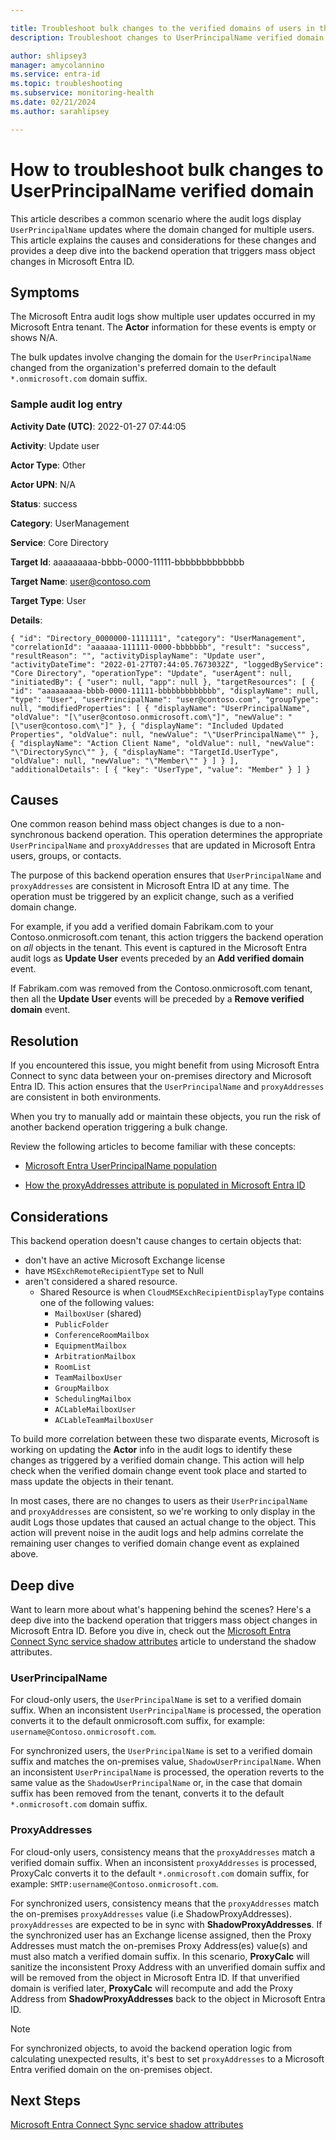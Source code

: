 ```yaml
---

title: Troubleshoot bulk changes to the verified domains of users in the audit logs
description: Troubleshoot changes to UserPrincipalName verified domain in the Microsoft Entra ID audit logs.

author: shlipsey3
manager: amycolannino
ms.service: entra-id
ms.topic: troubleshooting
ms.subservice: monitoring-health
ms.date: 02/21/2024
ms.author: sarahlipsey

---
```


# How to troubleshoot bulk changes to UserPrincipalName verified domain

This article describes a common scenario where the audit logs display `UserPrincipalName` updates where the domain changed for multiple users. This article explains the causes and considerations for these changes and provides a deep dive into the backend operation that triggers mass object changes in Microsoft Entra ID.

## Symptoms

The Microsoft Entra audit logs show multiple user updates occurred in my Microsoft Entra tenant. The **Actor** information for these events is empty or shows N/A.

The bulk updates involve changing the domain for the `UserPrincipalName` changed from the organization's preferred domain to the default `*.onmicrosoft.com` domain suffix.

### Sample audit log entry

**Activity Date (UTC)**: 2022-01-27 07:44:05

**Activity**: Update user

**Actor Type**: Other

**Actor UPN**: N/A

**Status**: success

**Category**: UserManagement

**Service**: Core Directory

**Target Id**: aaaaaaaaa-bbbb-0000-11111-bbbbbbbbbbbbb

**Target Name**: user@contoso.com

**Target Type**: User

**Details**:

`{ "id": "Directory_0000000-1111111", "category": "UserManagement", "correlationId": "aaaaaa-111111-0000-bbbbbbb", "result": "success", "resultReason": "", "activityDisplayName": "Update user", "activityDateTime": "2022-01-27T07:44:05.7673032Z", "loggedByService": "Core Directory", "operationType": "Update", "userAgent": null, "initiatedBy": { "user": null, "app": null }, "targetResources": [ { "id": "aaaaaaaaa-bbbb-0000-11111-bbbbbbbbbbbbb", "displayName": null, "type": "User", "userPrincipalName": "user@contoso.com", "groupType": null, "modifiedProperties": [ { "displayName": "UserPrincipalName", "oldValue": "[\"user@contoso.onmicrosoft.com\"]", "newValue": "[\"user@contoso.com\"]" }, { "displayName": "Included Updated Properties", "oldValue": null, "newValue": "\"UserPrincipalName\"" }, { "displayName": "Action Client Name", "oldValue": null, "newValue": "\"DirectorySync\"" }, { "displayName": "TargetId.UserType", "oldValue": null, "newValue": "\"Member\"" } ] } ], "additionalDetails": [ { "key": "UserType", "value": "Member" } ] }`

## Causes

One common reason behind mass object changes is due to a non-synchronous backend operation. This operation determines the appropriate `UserPrincipalName` and `proxyAddresses` that are updated in Microsoft Entra users, groups, or contacts.

The purpose of this backend operation ensures that `UserPrincipalName` and `proxyAddresses` are consistent in Microsoft Entra ID at any time. The operation must be triggered by an explicit change, such as a verified domain change.   

For example, if you add a verified domain Fabrikam.com to your Contoso.onmicrosoft.com tenant, this action triggers the backend operation on *all* objects in the tenant. This event is captured in the Microsoft Entra audit logs as **Update User** events preceded by an **Add verified domain** event.

If Fabrikam.com was removed from the Contoso.onmicrosoft.com tenant, then all the **Update User** events will be preceded by a **Remove verified domain** event.   

## Resolution

If you encountered this issue, you might benefit from using Microsoft Entra Connect to sync data between your on-premises directory and Microsoft Entra ID. This action ensures that the `UserPrincipalName` and `proxyAddresses` are consistent in both environments.

When you try to manually add or maintain these objects, you run the risk of another backend operation triggering a bulk change.

Review the following articles to become familiar with these concepts:

- [Microsoft Entra UserPrincipalName population](../../identity/hybrid/connect/plan-connect-userprincipalname.md)

- [How the proxyAddresses attribute is populated in Microsoft Entra ID](/troubleshoot/azure/active-directory/proxyaddresses-attribute-populate)

## Considerations

This backend operation doesn't cause changes to certain objects that: 

- don't have an active Microsoft Exchange license
- have `MSExchRemoteRecipientType` set to Null 
- aren't considered a shared resource.
    - Shared Resource is when `CloudMSExchRecipientDisplayType` contains one of the following values:
        - `MailboxUser` (shared)
        - `PublicFolder`
        - `ConferenceRoomMailbox`
        - `EquipmentMailbox`
        - `ArbitrationMailbox`
        - `RoomList`
        - `TeamMailboxUser`
        - `GroupMailbox`
        - `SchedulingMailbox`
        - `ACLableMailboxUser`
        - `ACLableTeamMailboxUser`
  
To build more correlation between these two disparate events, Microsoft is working on updating the **Actor** info in the audit logs to identify these changes as triggered by a verified domain change. This action will help check when the verified domain change event took place and started to mass update the objects in their tenant. 

In most cases, there are no changes to users as their `UserPrincipalName` and `proxyAddresses` are consistent, so we're working to only display in the audit Logs those updates that caused an actual change to the object. This action will prevent noise in the audit logs and help admins correlate the remaining user changes to verified domain change event as explained above. 

## Deep dive

Want to learn more about what's happening behind the scenes? Here's a deep dive into the backend operation that triggers mass object changes in Microsoft Entra ID. Before you dive in, check out the [Microsoft Entra Connect Sync service shadow attributes](../../identity/hybrid/connect/how-to-connect-syncservice-shadow-attributes.md) article to understand the shadow attributes.

### UserPrincipalName

For cloud-only users, the `UserPrincipalName` is set to a verified domain suffix. When an inconsistent `UserPrincipalName` is processed, the operation converts it to the default onmicrosoft.com suffix, for example: `username@Contoso.onmicrosoft.com`.

For synchronized users, the `UserPrincipalName` is set to a verified domain suffix and matches the on-premises value, `ShadowUserPrincipalName`. When an inconsistent `UserPrincipalName` is processed, the operation reverts to the same value as the `ShadowUserPrincipalName` or, in the case that domain suffix has been removed from the tenant, converts it to the default `*.onmicrosoft.com` domain suffix. 

### ProxyAddresses  

For cloud-only users, consistency means that the `proxyAddresses` match a verified domain suffix. When an inconsistent `proxyAddresses` is processed, ProxyCalc converts it to the default `*.onmicrosoft.com` domain suffix, for example: `SMTP:username@Contoso.onmicrosoft.com`.

For synchronized users, consistency means that the `proxyAddresses` match the on-premises `proxyAddresses` value (i.e ShadowProxyAddresses). `proxyAddresses` are expected to be in sync with **ShadowProxyAddresses**. If the synchronized user has an Exchange license assigned, then the Proxy Addresses must match the on-premises Proxy Address(es) value(s) and must also match a verified domain suffix. In this scenario, **ProxyCalc** will sanitize the inconsistent Proxy Address with an unverified domain suffix and will be removed from the object in Microsoft Entra ID. If that unverified domain is verified later, **ProxyCalc** will recompute and add the Proxy Address from **ShadowProxyAddresses** back to the object in Microsoft Entra ID.  

> [!NOTE]
> For synchronized objects, to avoid the backend operation logic from calculating unexpected results, it's best to set `proxyAddresses` to a Microsoft Entra verified domain on the on-premises object.  

## Next Steps

[Microsoft Entra Connect Sync service shadow attributes](~/identity/hybrid/connect/how-to-connect-syncservice-shadow-attributes.md)
